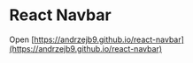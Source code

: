 # React Navbar

Open [https://andrzejb9.github.io/react-navbar](https://andrzejb9.github.io/react-navbar)

